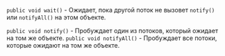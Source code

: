 `public void wait()` - Ожидает, пока другой поток не вызовет `notify()` или `notifyAll()` на этом объекте.

`public void notify()` -  Пробуждает один из потоков, который ожидает на том же объекте.
`public void notifyAll()` - Пробуждает все потоки, которые ожидают на том же объекте.

